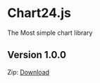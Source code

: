 # Chart24.js
The Most simple chart library

## Version 1.0.0
Zip: [Download](https://github.com/ohwhos/chart24.js/archive/master.zip)
